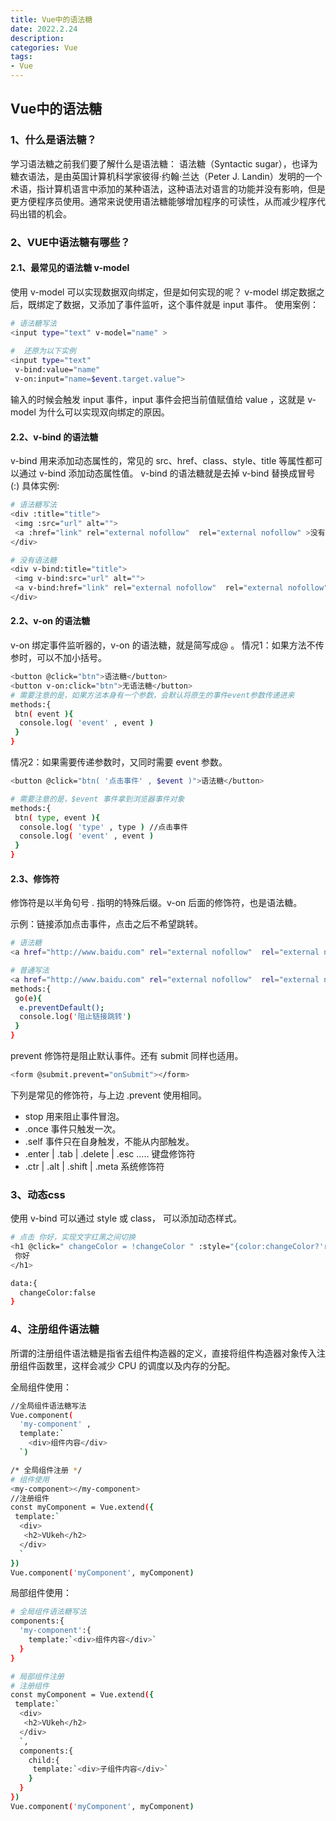 ```yaml
---
title: Vue中的语法糖
date: 2022.2.24
description: 
categories: Vue
tags:
- Vue
---
```



## Vue中的语法糖 ##

### 1、什么是语法糖？ ###
学习语法糖之前我们要了解什么是语法糖：
语法糖（Syntactic sugar），也译为糖衣语法，是由英国计算机科学家彼得·约翰·兰达（Peter J. Landin）发明的一个术语，指计算机语言中添加的某种语法，这种语法对语言的功能并没有影响，但是更方便程序员使用。通常来说使用语法糖能够增加程序的可读性，从而减少程序代码出错的机会。

### 2、VUE中语法糖有哪些？ ###

#### 2.1、最常见的语法糖 v-model ####
使用 v-model 可以实现数据双向绑定，但是如何实现的呢？
v-model 绑定数据之后，既绑定了数据，又添加了事件监听，这个事件就是 input 事件。
使用案例：
```bash
# 语法糖写法
<input type="text" v-model="name" >
  
#  还原为以下实例
<input type="text" 
 v-bind:value="name" 
 v-on:input="name=$event.target.value">
```
输入的时候会触发 input 事件，input 事件会把当前值赋值给 value ，这就是 v-model 为什么可以实现双向绑定的原因。

#### 2.2、v-bind 的语法糖 ####
v-bind 用来添加动态属性的，常见的 src、href、class、style、title 等属性都可以通过 v-bind 添加动态属性值。
v-bind 的语法糖就是去掉 v-bind 替换成冒号 (:)
具体实例:
```bash
# 语法糖写法
<div :title="title">
 <img :src="url" alt="">
 <a :href="link" rel="external nofollow"  rel="external nofollow" >没有语法糖</a>
</div>

# 没有语法糖
<div v-bind:title="title">
 <img v-bind:src="url" alt="">
 <a v-bind:href="link" rel="external nofollow"  rel="external nofollow" >没有语法糖</a>
</div>
```

#### 2.2、v-on 的语法糖 ####
v-on 绑定事件监听器的，v-on 的语法糖，就是简写成@ 。
情况1：如果方法不传参时，可以不加小括号。
```bash
<button @click="btn">语法糖</button>
<button v-on:click="btn">无语法糖</button>
# 需要注意的是，如果方法本身有一个参数，会默认将原生的事件event参数传递进来
methods:{
 btn( event ){
  console.log( 'event' , event )
 }
}
```
情况2：如果需要传递参数时，又同时需要 event 参数。
```bash
<button @click="btn( '点击事件' , $event )">语法糖</button>

# 需要注意的是，$event 事件拿到浏览器事件对象
methods:{
 btn( type, event ){
  console.log( 'type' , type ) //点击事件
  console.log( 'event' , event )
 }
}
```

#### 2.3、修饰符 ####
修饰符是以半角句号 . 指明的特殊后缀。v-on 后面的修饰符，也是语法糖。

示例：链接添加点击事件，点击之后不希望跳转。
```bash
# 语法糖
<a href="http://www.baidu.com" rel="external nofollow"  rel="external nofollow"  @click.prevent="go">百度</a>

# 普通写法
<a href="http://www.baidu.com" rel="external nofollow"  rel="external nofollow"  v-on:click="go">百度</a>
methods:{
 go(e){
  e.preventDefault();
  console.log('阻止链接跳转')
 }
}
```

prevent 修饰符是阻止默认事件。还有 submit 同样也适用。

```bash
<form @submit.prevent="onSubmit"></form>
```

下列是常见的修饰符，与上边 .prevent 使用相同。
*  stop 用来阻止事件冒泡。
*  .once 事件只触发一次。
*  .self 事件只在自身触发，不能从内部触发。
*  .enter | .tab | .delete | .esc ..... 键盘修饰符
*  .ctr | .alt | .shift | .meta 系统修饰符


### 3、动态css ###

使用 v-bind 可以通过 style 或 class， 可以添加动态样式。
```bash
# 点击 你好，实现文字红黑之间切换
<h1 @click=" changeColor = !changeColor " :style="{color:changeColor?'red':'black'}">
 你好
</h1>

data:{
  changeColor:false
}
```

### 4、注册组件语法糖 ###
所谓的注册组件语法糖是指省去组件构造器的定义，直接将组件构造器对象传入注册组件函数里，这样会减少 CPU 的调度以及内存的分配。

全局组件使用：
```bash
//全局组件语法糖写法
Vue.component(
  'my-component' , 
  template:`
  	<div>组件内容</div>
  `)

/* 全局组件注册 */
# 组件使用
<my-component></my-component>
//注册组件
const myComponent = Vue.extend({
 template:`
  <div>
   <h2>VUkeh</h2>    
  </div>
  `
})
Vue.component('myComponent', myComponent)
```
局部组件使用：
```bash
# 全局组件语法糖写法
components:{
  'my-component':{
  	template:`<div>组件内容</div>`
  }
}

# 局部组件注册
# 注册组件
const myComponent = Vue.extend({
 template:`
  <div>
   <h2>VUkeh</h2>    
  </div>
  `,
  components:{
  	child:{
     template:`<div>子组件内容</div>`
    }
  }
})
Vue.component('myComponent', myComponent)
```